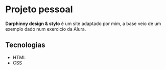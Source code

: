 # Projeto pessoal


**Darphinny design & stylo** é um site adaptado por mim, a base veio de um exemplo dado num exercicio da Alura.

## Tecnologias

* HTML
* CSS
